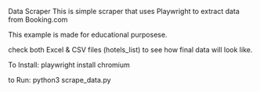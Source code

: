 Data Scraper
This is simple scraper that uses Playwright to extract data from Booking.com

This example is made for educational purposese.



check both Excel & CSV files (hotels_list) to see how final data will look like.





To Install:
playwright install chromium

to Run:
python3 scrape_data.py
